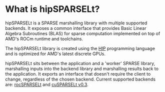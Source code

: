<meta name="description" content="hipSPARSELt is a SPARSE marshalling library that supports
rocSPARSELt and cuSPARSELt v0.3 backends">
<meta name="keywords" content="hipSPARSELt, ROCm, SPARSE, library, API, HIP">

# What is hipSPARSELt?

hipSPARSELt is a SPARSE marshalling library with multiple supported backends. It exposes a common
interface that provides Basic Linear Algebra Subroutines (BLAS) for sparse computation implemented
on top of AMD's ROCm runtime and toolchains.

The hipSPARSELt library is created using the [HIP](https://rocm.docs.amd.com/projects/HIP/en/latest/)
programming language and is optimized for AMD's latest discrete GPUs.

hipSPARSELt sits between the application and a 'worker' SPARSE library, marshalling inputs into the
backend library and marshalling results back to the application. It exports an interface that doesn't
require the client to change, regardless of the chosen backend. Current supported backends are:
[rocSPARSELt](https://github.com/ROCmSoftwarePlatform/hipSPARSELt/blob/develop/library/src/hcc_detail/rocsparselt) and [cuSPARSELt v0.3](https://docs.nvidia.com/cuda/cusparselt).

